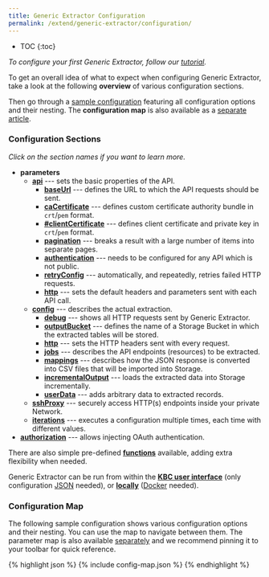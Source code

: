 ```yaml
---
title: Generic Extractor Configuration
permalink: /extend/generic-extractor/configuration/
---
```


* TOC
{:toc}

*To configure your first Generic Extractor, follow our [tutorial](/extend/generic-extractor/tutorial/).*

To get an overall idea of what to expect when configuring Generic Extractor, take a look at the following **overview** of various configuration sections.

Then go through a [sample configuration](#configuration-map) featuring all configuration options and their
nesting. The **configuration map** is also available as a [separate article](/extend/generic-extractor/map/).

### Configuration Sections
*Click on the section names if you want to learn more.*

- **parameters**
	- [**api**](/extend/generic-extractor/configuration/api/) --- sets the basic properties of the API.
		- [**baseUrl**](/extend/generic-extractor/configuration/api/#base-url) --- defines the URL to which the
		API requests should be sent.
		- [**caCertificate**](/extend/generic-extractor/configuration/api/#ca-certificate) --- defines custom certificate authority bundle in `crt`/`pem` format.
		- [**#clientCertificate**](/extend/generic-extractor/configuration/api/#client-certificate) --- defines client certificate and private key in `crt`/`pem` format.
		- [**pagination**](/extend/generic-extractor/configuration/api/pagination/) --- breaks a result with a
		large number of items into separate pages.
		- [**authentication**](/extend/generic-extractor/configuration/api/authentication/) --- needs to be
		configured for any API which is not public.
		- [**retryConfig**](/extend/generic-extractor/configuration/api/#retry-configuration) --- automatically,
		and repeatedly, retries failed HTTP requests.
		- [**http**](/extend/generic-extractor/configuration/api/#default-http-options) --- sets the default
		headers and parameters sent with each API call.
	- [**config**](/extend/generic-extractor/configuration/config/) --- describes the actual extraction.
		- [**debug**](/extend/generic-extractor/running/#debug-mode) --- shows all HTTP requests sent by
		Generic Extractor.
		- [**outputBucket**](/extend/generic-extractor/configuration/config/#output-bucket) --- defines the name
		of a Storage Bucket in which the extracted tables will be stored.
		- [**http**](/extend/generic-extractor/configuration/config/#http) --- sets the HTTP headers sent with
		every request.
		- [**jobs**](/extend/generic-extractor/configuration/config/jobs/) --- describes the API endpoints
		(resources) to be extracted.
		- [**mappings**](/extend/generic-extractor/configuration/config/#mappings) --- describes how the JSON
		response is converted into CSV files that will be imported into Storage.
		- [**incrementalOutput**](/extend/generic-extractor/incremental/) ---  loads the extracted data into
		Storage incrementally.
		- [**userData**](/extend/generic-extractor/configuration/config/#user-data) --- adds arbitrary data to
		extracted records.
	- [**sshProxy**](/extend/generic-extractor/configuration/ssh-proxy/) --- securely access HTTP(s) endpoints inside your private Network.
	- [**iterations**](/extend/generic-extractor/configuration/iterations/) --- executes a configuration multiple times, each time
with different values.
- [**authorization**](/extend/generic-extractor/configuration/api/authentication/#oauth) --- allows injecting OAuth authentication.

There are also simple pre-defined [**functions**](/extend/generic-extractor/functions/) available, adding extra
flexibility when needed.

Generic Extractor can be run from within the [**KBC user interface**](/extend/generic-extractor/running/) (only
configuration [JSON](/extend/generic-extractor/tutorial/json/) needed), or [**locally**](/extend/generic-extractor/running/#running-locally)
([Docker](/extend/component/docker-tutorial/) needed).

### Configuration Map
The following sample configuration shows various configuration options and their nesting.
You can use the map to navigate between them. The parameter map is also available
[separately](/extend/generic-extractor/map/) and we recommend pinning it to your toolbar for quick reference.

{% highlight json %}
{% include config-map.json %}
{% endhighlight %}

<script>
{% include config-events.js %}
</script>
<style>
pre a {
    border-bottom: 1px dashed navy;
}
</style>

